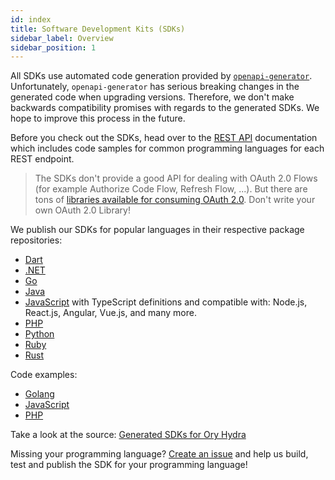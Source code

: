 ```yaml
---
id: index
title: Software Development Kits (SDKs)
sidebar_label: Overview
sidebar_position: 1
---
```


All SDKs use automated code generation provided by [`openapi-generator`](https://github.com/OpenAPITools/openapi-generator).
Unfortunately, `openapi-generator` has serious breaking changes in the generated code when upgrading versions. Therefore, we don't
make backwards compatibility promises with regards to the generated SDKs. We hope to improve this process in the future.

Before you check out the SDKs, head over to the [REST API](reference/api.mdx) documentation which includes code samples for common
programming languages for each REST endpoint.

> The SDKs don't provide a good API for dealing with OAuth 2.0 Flows (for example Authorize Code Flow, Refresh Flow, ...). But
> there are tons of [libraries available for consuming OAuth 2.0](https://oauth.net/code/). Don't write your own OAuth 2.0
> Library!

We publish our SDKs for popular languages in their respective package repositories:

- [Dart](https://pub.dev/packages/ory_hydra_client)
- [.NET](https://www.nuget.org/packages/Ory.Hydra.Client/)
- [Go](https://github.com/ory/hydra-client-go)
- [Java](https://search.maven.org/artifact/sh.ory.hydra/hydra-client)
- [JavaScript](https://www.npmjs.com/package/@ory/hydra-client) with TypeScript definitions and compatible with: Node.js,
  React.js, Angular, Vue.js, and many more.
- [PHP](https://packagist.org/packages/ory/hydra-client)
- [Python](https://pypi.org/project/ory-hydra-client/)
- [Ruby](https://rubygems.org/gems/ory-hydra-client)
- [Rust](https://crates.io/crates/ory-hydra-client)

Code examples:

- [Golang](./01_go.mdx)
- [JavaScript](./02_js.mdx)
- [PHP](./03_php.mdx)

Take a look at the source: [Generated SDKs for Ory Hydra](https://github.com/ory/sdk/tree/master/clients/hydra/)

Missing your programming language? [Create an issue](https://github.com/ory/hydra/issues) and help us build, test and publish the
SDK for your programming language!
